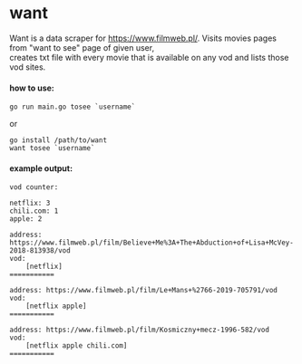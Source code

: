 # want
Want is a data scraper for https://www.filmweb.pl/. Visits movies pages from "want to see" page of given user,  
creates txt file with every movie that is available on any vod and lists those vod sites.



#### how to use:
```
go run main.go tosee `username`
```
or
```
go install /path/to/want
want tosee `username`
```

#### example output:
```
vod counter:

netflix: 3
chili.com: 1
apple: 2

address: https://www.filmweb.pl/film/Believe+Me%3A+The+Abduction+of+Lisa+McVey-2018-813938/vod
vod:
	[netflix]
===========

address: https://www.filmweb.pl/film/Le+Mans+%2766-2019-705791/vod
vod:
	[netflix apple]
===========

address: https://www.filmweb.pl/film/Kosmiczny+mecz-1996-582/vod
vod:
	[netflix apple chili.com]
===========
```
